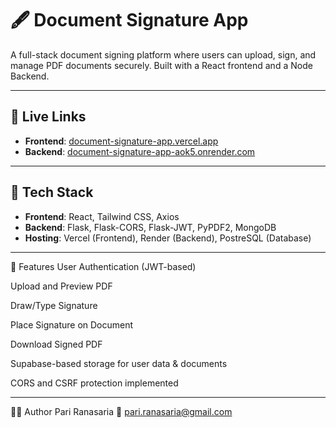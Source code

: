 # 🖋️ Document Signature App

A full-stack document signing platform where users can upload, sign, and manage PDF documents securely. Built with a React frontend and a Node Backend.

---

## 🚀 Live Links

- **Frontend**: [document-signature-app.vercel.app](https://document-signature-app.vercel.app/)
- **Backend**: [document-signature-app-aok5.onrender.com](https://document-signature-app-aok5.onrender.com/)

---

## 🧩 Tech Stack

- **Frontend**: React, Tailwind CSS, Axios
- **Backend**: Flask, Flask-CORS, Flask-JWT, PyPDF2, MongoDB
- **Hosting**: Vercel (Frontend), Render (Backend), PostreSQL (Database)

---
🔐 Features
User Authentication (JWT-based)

Upload and Preview PDF

Draw/Type Signature

Place Signature on Document

Download Signed PDF

Supabase-based storage for user data & documents

CORS and CSRF protection implemented

---

🧑‍💻 Author
Pari Ranasaria
📧 pari.ranasaria@gmail.com


